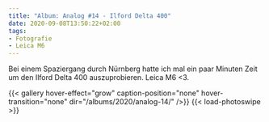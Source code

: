 ```yaml
---
title: "Album: Analog #14 - Ilford Delta 400"
date: 2020-09-08T13:50:22+02:00
tags:
- Fotografie
- Leica M6
---
```


Bei einem Spaziergang durch Nürnberg hatte ich mal ein paar Minuten Zeit um
den Ilford Delta 400 auszuprobieren. Leica M6 <3.

<!--more-->

{{< gallery hover-effect="grow" caption-position="none" hover-transition="none" dir="/albums/2020/analog-14/" />}}
{{< load-photoswipe >}}
